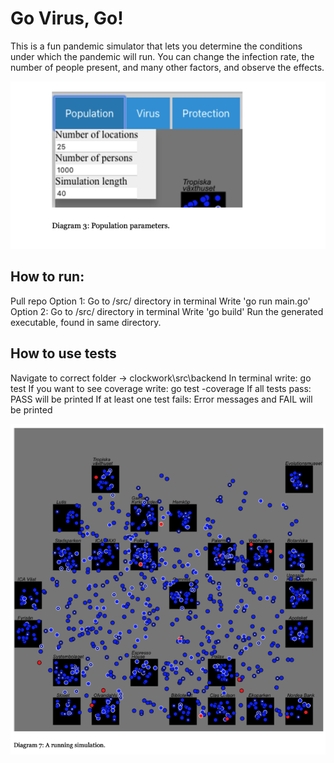 # Go Virus, Go!
This is a fun pandemic simulator that lets you determine the conditions under which the pandemic will run. You can change the infection rate, the number of people present, and many other factors, and observe the effects. 

![population](pandemic-1.png)

## How to run:
Pull repo
Option 1:
Go to /src/ directory in terminal
Write 'go run main.go'
Option 2:
Go to /src/ directory in terminal
Write 'go build'
Run the generated executable, found in same directory.


## How to use tests
Navigate to correct folder -> clockwork\src\backend
In terminal write: go test
If you want to see coverage write: go test -coverage
If all tests pass: PASS will be printed
If at least one test fails: Error messages and FAIL will be printed

![pandemic-sim](pandemic-4.png)
